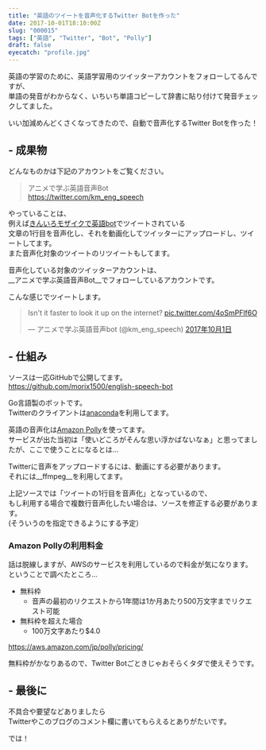 ```yaml
---
title: "英語のツイートを音声化するTwitter Botを作った"
date: 2017-10-01T18:10:00Z
slug: "000015"
tags: ["英語", "Twitter", "Bot", "Polly"]
draft: false
eyecatch: "profile.jpg"
---
```

英語の学習のために、英語学習用のツイッターアカウントをフォローしてるんですが、  
単語の発音がわからなく、いちいち単語コピーして辞書に貼り付けて発音チェックしてました。  

いい加減めんどくさくなってきたので、自動で音声化するTwitter Botを作った！

## - 成果物
どんなものかは下記のアカウントをご覧ください。  

>アニメで学ぶ英語音声Bot  
><https://twitter.com/km_eng_speech>

やっていることは、  
例えば[きんいろモザイクで英語bot](https://twitter.com/Kinglish_L)でツイートされている  
文章の1行目を音声化し、それを動画化してツイッターにアップロードし、ツイートしてます。  
また音声化対象のツイートのリツイートもしてます。

音声化している対象のツイッターアカウントは、  
__アニメで学ぶ英語音声Bot__でフォローしているアカウントです。  

こんな感じでツイートします。  

<blockquote class="twitter-tweet" data-lang="ja"><p lang="en" dir="ltr">Isn&#39;t it faster to look it up on the internet? <a href="https://t.co/4oSmPFlf6O">pic.twitter.com/4oSmPFlf6O</a></p>&mdash; アニメで学ぶ英語音声bot (@km_eng_speech) <a href="https://twitter.com/km_eng_speech/status/914408250778382336?ref_src=twsrc%5Etfw">2017年10月1日</a></blockquote>
<script async src="//platform.twitter.com/widgets.js" charset="utf-8"></script>

## - 仕組み
ソースは一応GitHubで公開してます。  
<https://github.com/morix1500/english-speech-bot>

Go言語製のボットです。  
Twitterのクライアントは[anaconda](https://github.com/ChimeraCoder/anaconda)を利用してます。  

英語の音声化は[Amazon Polly](https://aws.amazon.com/jp/polly/)を使ってます。  
サービスが出た当初は「使いどころがそんな思い浮かばないなぁ」と思ってましたが、ここで使うことになるとは…

Twitterに音声をアップロードするには、動画にする必要があります。  
それには__ffmpeg__を利用してます。  

上記ソースでは「ツイートの1行目を音声化」となっているので、  
もし利用する場合で複数行音声化したい場合は、ソースを修正する必要があります。  
(そういうのを指定できるようにする予定）

### Amazon Pollyの利用料金
話は脱線しますが、AWSのサービスを利用しているので料金が気になります。  
ということで調べたところ…

* 無料枠
  - 音声の最初のリクエストから1年間は1か月あたり500万文字までリクエスト可能
* 無料枠を超えた場合
  - 100万文字あたり$4.0

<https://aws.amazon.com/jp/polly/pricing/>

無料枠がかなりあるので、Twitter Botごときじゃおそらくタダで使えそうです。

## - 最後に
不具合や要望などありましたら  
Twitterやこのブログのコメント欄に書いてもらえるとありがたいです。  

では！